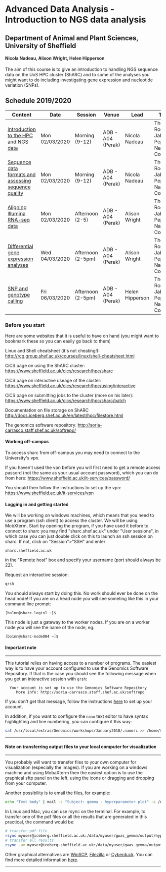 # Advanced Data Analysis - Introduction to NGS data analysis
## Department of Animal and Plant Sciences, University of Sheffield
#### Nicola Nadeau, Alison Wright, Helen Hipperson

The aim of this course is to give an introduction to handling NGS sequence data on the UoS HPC cluster (ShARC) and to some of the analyses you might want to do including investigating gene expression and nucleotide variation (SNPs).


## Schedule 2019/2020

| Content | Date | Session | Venue | Lead | TAs |
| ------- | ---- | ------- | ----- | ---- | --- |
| [Introduction to the HPC and NGS data](https://github.com/njnadeau/NGScourse/blob/master/day1am.md) | Mon 02/03/2020 | Morning (9-12) | ADB - A04 (Perak) | Nicola Nadeau | Thea Rogers, Jake Pepper, Naomi Cox |
| [Sequence data formats and assessing sequence quality](https://github.com/njnadeau/NGScourse/blob/master/day1lateam.md) | Mon 02/03/2020 | Morning (9-12) | ADB - A04 (Perak) | Nicola Nadeau | Thea Rogers, Jake Pepper, Naomi Cox |
| [Aligning Illumina RNA-seq data](https://github.com/alielw/APS-NGS-day2-AM/blob/master/README.md) | Mon 02/03/2020  | Afternoon (2-5) | ADB - A04 (Perak) | Alison Wright | Thea Rogers, Jake Pepper, Naomi Cox |
| [Differential gene expression analyses](https://github.com/alielw/APS-NGS-day2-PM/blob/master/README.md) | Wed 04/03/2020  | Afternoon (2-5pm) | ADB - A04 (Perak) | Alison Wright | Thea Rogers, Jake Pepper, Naomi Cox |
| [SNP and genotype calling](https://helenhip.github.io/SNP-and-genotype-calling/) | Fri 06/03/2020 | Afternoon (2-5pm) | ADB - A04 (Perak) | Helen Hipperson | Thea Rogers, Jake Pepper, Naomi Cox |


### Before you start
Here are some websites that it is useful to have on hand (you might want to bookmark these so you can easily go back to them)

Linux and Shell cheatsheet (it's not cheating!): http://rcg.group.shef.ac.uk/courses/linux/shell-cheatsheet.html

CiCS page on using the ShARC cluster: https://www.sheffield.ac.uk/cics/research/hpc/sharc

CiCS page on interactive useage of the cluster: https://www.sheffield.ac.uk/cics/research/hpc/using/interactive

CiCS page on submitting jobs to the cluster (more on his later): https://www.sheffield.ac.uk/cics/research/hpc/sharc/batch

Documentation on file storage on ShARC http://docs.iceberg.shef.ac.uk/en/latest/hpc/filestore.html

The genomics software repository: http://soria-carrasco.staff.shef.ac.uk/softrepo/

#### Working off-campus
To access sharc from off-campus you may need to connect to the University's vpn. 

If you haven't used the vpn before you will first need to get a remote access passord (not the same as your usual account password), which you can do from here: https://www.sheffield.ac.uk/it-services/password/

You should then follow the instructions to set up the vpn: https://www.sheffield.ac.uk/it-services/vpn

#### Logging in and getting started
We will be working on windows machines, which means that you need to use a program (ssh client) to access the cluster. We will be using MobXterm. Start by opening the program, if you have used it before to connect to sharc you may find "sharc.shef.ac.uk" under "User sessions", in which case you can just double click on this to launch an ssh session on sharc. If not, click on "Session">"SSH" and enter
```
sharc.sheffield.ac.uk
```
in the "Remote host" box and specify your username (port should always be 22).

Request an interactive session:
```bash
qrsh
```
You should always start by doing this. No work should ever be done on the head node! If you are on a head node you will see someting like this in your command line prompt:
```
[bo1nn@sharc-login1 ~]$
```
This node is just a gateway to the worker nodes. If you are on a worker node you will see the name of the node, eg.
```
[bo1nn@sharc-node004 ~]$
```
#### Important note
***
This tutorial relies on having access to a number of programs. The easiest way is to have your account configured to use the Genomics Software Repository. If that is the case you should see the following message when you get an interactive session with ```qrsh```:
```
  Your account is set up to use the Genomics Software Repository
     More info: http://soria-carrasco.staff.shef.ac.uk/softrepo
```
If you don't get that message, follow the instructions [here](http://soria-carrasco.staff.shef.ac.uk/softrepo/) to set up your account.

In addition, if you want to configure the ```nano``` text editor to have syntax highlighting and line numbering, you can configure it this way:
```bash
cat /usr/local/extras/Genomics/workshops/January2018/.nanorc >> /home/$USER/.nanorc
```
***

#### Note on transferring output files to your local computer for visualization
***
You probably will want to transfer files to your own computer for visualization (especially the images). If you are working on a windows machine and using MobaXterm then the easiest option is to use the graphical sftp panel on the left, using the icons or dragging and dropping from your computer. 

Another possibility is to email the files, for example:
```bash
echo "Text body" | mail -s "Subject: gemma - hyperparameter plot" -a /data/myuser/gwas_gemma/output/hyperparameters.pdf your@email
```

In Linux and Mac, you can use rsync on the terminal. For example, to transfer one of the pdf files or all the results that are generated in this practical, the command would be: 
```bash
# transfer pdf file
rsync myuser@iceberg.sheffield.ac.uk:/data/myuser/gwas_gemma/output/hyperparameters.pdf ./
# transfer all results
rsync -av myuser@iceberg.sheffield.ac.uk:/data/myuser/gwas_gemma/output ./
```

Other graphical alternatives are [WinSCP](http://dsavas.staff.shef.ac.uk/software/xconnect/winscp.html), [Filezilla](https://filezilla-project.org/) or [Cyberduck](http://www.macupdate.com/app/mac/8392/cyberduck). You can find more detailed information [here](https://www.sheffield.ac.uk/wrgrid/using/access).

***

